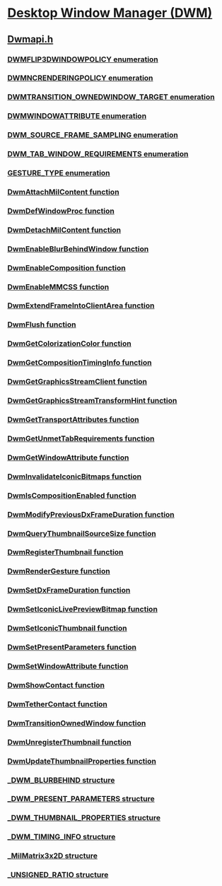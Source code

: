 # [Desktop Window Manager (DWM)](../_dwm/index.md)
## [Dwmapi.h](index.md)
### [DWMFLIP3DWINDOWPOLICY enumeration](../dwmapi/ne-dwmapi-dwmflip3dwindowpolicy.md)
### [DWMNCRENDERINGPOLICY enumeration](../dwmapi/ne-dwmapi-dwmncrenderingpolicy.md)
### [DWMTRANSITION_OWNEDWINDOW_TARGET enumeration](../dwmapi/ne-dwmapi-dwmtransition_ownedwindow_target.md)
### [DWMWINDOWATTRIBUTE enumeration](../dwmapi/ne-dwmapi-dwmwindowattribute.md)
### [DWM_SOURCE_FRAME_SAMPLING enumeration](../dwmapi/ne-dwmapi-dwm_source_frame_sampling.md)
### [DWM_TAB_WINDOW_REQUIREMENTS enumeration](../dwmapi/ne-dwmapi-dwm_tab_window_requirements.md)
### [GESTURE_TYPE enumeration](../dwmapi/ne-dwmapi-gesture_type.md)
### [DwmAttachMilContent function](../dwmapi/nf-dwmapi-dwmattachmilcontent.md)
### [DwmDefWindowProc function](../dwmapi/nf-dwmapi-dwmdefwindowproc.md)
### [DwmDetachMilContent function](../dwmapi/nf-dwmapi-dwmdetachmilcontent.md)
### [DwmEnableBlurBehindWindow function](../dwmapi/nf-dwmapi-dwmenableblurbehindwindow.md)
### [DwmEnableComposition function](../dwmapi/nf-dwmapi-dwmenablecomposition.md)
### [DwmEnableMMCSS function](../dwmapi/nf-dwmapi-dwmenablemmcss.md)
### [DwmExtendFrameIntoClientArea function](../dwmapi/nf-dwmapi-dwmextendframeintoclientarea.md)
### [DwmFlush function](../dwmapi/nf-dwmapi-dwmflush.md)
### [DwmGetColorizationColor function](../dwmapi/nf-dwmapi-dwmgetcolorizationcolor.md)
### [DwmGetCompositionTimingInfo function](../dwmapi/nf-dwmapi-dwmgetcompositiontiminginfo.md)
### [DwmGetGraphicsStreamClient function](../dwmapi/nf-dwmapi-dwmgetgraphicsstreamclient.md)
### [DwmGetGraphicsStreamTransformHint function](../dwmapi/nf-dwmapi-dwmgetgraphicsstreamtransformhint.md)
### [DwmGetTransportAttributes function](../dwmapi/nf-dwmapi-dwmgettransportattributes.md)
### [DwmGetUnmetTabRequirements function](../dwmapi/nf-dwmapi-dwmgetunmettabrequirements.md)
### [DwmGetWindowAttribute function](../dwmapi/nf-dwmapi-dwmgetwindowattribute.md)
### [DwmInvalidateIconicBitmaps function](../dwmapi/nf-dwmapi-dwminvalidateiconicbitmaps.md)
### [DwmIsCompositionEnabled function](../dwmapi/nf-dwmapi-dwmiscompositionenabled.md)
### [DwmModifyPreviousDxFrameDuration function](../dwmapi/nf-dwmapi-dwmmodifypreviousdxframeduration.md)
### [DwmQueryThumbnailSourceSize function](../dwmapi/nf-dwmapi-dwmquerythumbnailsourcesize.md)
### [DwmRegisterThumbnail function](../dwmapi/nf-dwmapi-dwmregisterthumbnail.md)
### [DwmRenderGesture function](../dwmapi/nf-dwmapi-dwmrendergesture.md)
### [DwmSetDxFrameDuration function](../dwmapi/nf-dwmapi-dwmsetdxframeduration.md)
### [DwmSetIconicLivePreviewBitmap function](../dwmapi/nf-dwmapi-dwmseticoniclivepreviewbitmap.md)
### [DwmSetIconicThumbnail function](../dwmapi/nf-dwmapi-dwmseticonicthumbnail.md)
### [DwmSetPresentParameters function](../dwmapi/nf-dwmapi-dwmsetpresentparameters.md)
### [DwmSetWindowAttribute function](../dwmapi/nf-dwmapi-dwmsetwindowattribute.md)
### [DwmShowContact function](../dwmapi/nf-dwmapi-dwmshowcontact.md)
### [DwmTetherContact function](../dwmapi/nf-dwmapi-dwmtethercontact.md)
### [DwmTransitionOwnedWindow function](../dwmapi/nf-dwmapi-dwmtransitionownedwindow.md)
### [DwmUnregisterThumbnail function](../dwmapi/nf-dwmapi-dwmunregisterthumbnail.md)
### [DwmUpdateThumbnailProperties function](../dwmapi/nf-dwmapi-dwmupdatethumbnailproperties.md)
### [_DWM_BLURBEHIND structure](../dwmapi/ns-dwmapi-_dwm_blurbehind.md)
### [_DWM_PRESENT_PARAMETERS structure](../dwmapi/ns-dwmapi-_dwm_present_parameters.md)
### [_DWM_THUMBNAIL_PROPERTIES structure](../dwmapi/ns-dwmapi-_dwm_thumbnail_properties.md)
### [_DWM_TIMING_INFO structure](../dwmapi/ns-dwmapi-_dwm_timing_info.md)
### [_MilMatrix3x2D structure](../dwmapi/ns-dwmapi-_milmatrix3x2d.md)
### [_UNSIGNED_RATIO structure](../dwmapi/ns-dwmapi-_unsigned_ratio.md)
